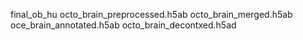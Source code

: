 final_ob_hu
octo_brain_preprocessed.h5ab
octo_brain_merged.h5ab
oce_brain_annotated.h5ab
octo_brain_decontxed.h5ad